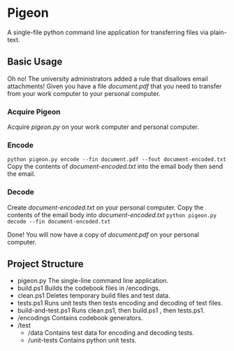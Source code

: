 # Pigeon
A single-file python command line application for transferring files via plain-text.

## Basic Usage
Oh no! The university administrators added a rule that disallows email attachments!
Given you have a file _document.pdf_ that you need to transfer from your work computer to your personal computer.

### Acquire Pigeon
Acquire _pigeon.py_ on your work computer and personal computer.

### Encode
`python pigeon.py encode --fin document.pdf --fout document-encoded.txt`
Copy the contents of _document-encoded.txt_ into the email body then send the email.

### Decode
Create _document-encoded.txt_ on your personal computer.
Copy the contents of the email body into _document-encoded.txt_
`python pigeon.py decode --fin document-encoded.txt`

Done! You will now have a copy of _document.pdf_ on your personal computer.

## Project Structure
  * pigeon.py
    The single-line command line application.
  * build.ps1
    Builds the codebook files in /encodings.
  * clean.ps1
    Deletes temporary build files and test data.
  * tests.ps1
    Runs unit tests then tests encoding and decoding of test files.
  * build-and-test.ps1
    Runs clean.ps1, then build.ps1 , then tests.ps1.
  * /encodings
    Contains codebook generators.
  * /test
    * /data
      Contains test data for encoding and decoding tests.
    * /unit-tests
      Contains python unit tests.
